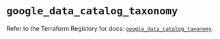 # `google_data_catalog_taxonomy`

Refer to the Terraform Registory for docs: [`google_data_catalog_taxonomy`](https://registry.terraform.io/providers/hashicorp/google/4.63.1/docs/resources/data_catalog_taxonomy).

